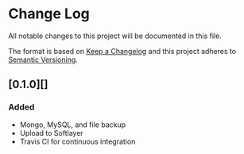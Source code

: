 # Change Log
All notable changes to this project will be documented in this file.

The format is based on [Keep a Changelog](http://keepachangelog.com/)
and this project adheres to [Semantic Versioning](http://semver.org/).

## [0.1.0][]
### Added
-   Mongo, MySQL, and file backup
-   Upload to Softlayer
-   Travis CI for continuous integration
